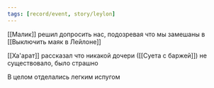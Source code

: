 ```yaml
---
tags: [record/event, story/leylon]
---
```


[[Малик]] решил допросить нас, подозревая что мы замешаны в [[Выключить маяк в Лейлоне]]

[[Ха'арат]] рассказал что никакой дочери ([[Суета с баржей]]) не существовало, было страшно

В целом отделались легким испугом
